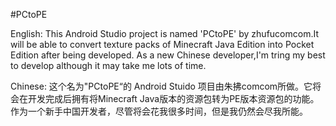 #PCtoPE

English:
This Android Studio project is named 'PCtoPE' by zhufucomcom.It will be able to convert texture packs of Minecraft Java Edition into Pocket Edition after being developed.
As a new Chinese developer,I'm tring my best to develop although it may take me lots of time.

Chinese:
这个名为"PCtoPE“的 Android Stuido 项目由朱拂comcom所做。它将会在开发完成后拥有将Minecraft Java版本的资源包转为PE版本资源包的功能。 
作为一个新手中国开发者，尽管将会花我很多时间，但是我仍然会尽我所能。
